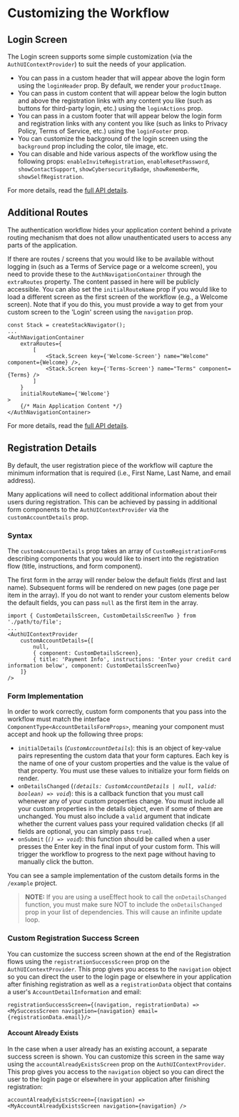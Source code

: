 # Customizing the Workflow

## Login Screen

The Login screen supports some simple customization (via the `AuthUIContextProvider`) to suit the needs of your application.

-   You can pass in a custom header that will appear above the login form using the `loginHeader` prop. By default, we render your `productImage`.
-   You can pass in custom content that will appear below the login button and above the registration links with any content you like (such as buttons for third-party login, etc.) using the `loginActions` prop.
-   You can pass in a custom footer that will appear below the login form and registration links with any content you like (such as links to Privacy Policy, Terms of Service, etc.) using the `loginFooter` prop.
-   You can customize the background of the login screen using the `background` prop including the color, tile image, etc.
-   You can disable and hide various aspects of the workflow using the following props: `enableInviteRegistration`, `enableResetPassword`, `showContactSupport`, `showCybersecurityBadge`, `showRememberMe`, `showSelfRegistration`.

For more details, read the [full API details](https://github.com/pxblue/react-auth-shared/tree/master/docs/API.md).

## Additional Routes

The authentication workflow hides your application content behind a private routing mechanism that does not allow unauthenticated users to access any parts of the application.

If there are routes / screens that you would like to be available without logging in (such as a Terms of Service page or a welcome screen), you need to provide these to the `AuthNavigationContainer` through the `extraRoutes` property. The content passed in here will be publicly accessible. You can also set the `initialRouteName` prop if you would like to load a different screen as the first screen of the workflow (e.g., a Welcome screen). Note that if you do this, you must provide a way to get from your custom screen to the 'Login' screen using the `navigation` prop.

```tsx
const Stack = createStackNavigator();
...
<AuthNavigationContainer
    extraRoutes={
        [
            <Stack.Screen key={'Welcome-Screen'} name="Welcome" component={Welcome} />,
            <Stack.Screen key={'Terms-Screen'} name="Terms" component={Terms} />
        ]
    }
    initialRouteName={'Welcome'}
>
    {/* Main Application Content */}
</AuthNavigationContainer>

```

For more details, read the [full API details](https://github.com/pxblue/react-auth-shared/tree/master/docs/API.md).

## Registration Details

By default, the user registration piece of the workflow will capture the minimum information that is required (i.e., First Name, Last Name, and email address).

Many applications will need to collect additional information about their users during registration. This can be achieved by passing in additional form components to the `AuthUIContextProvider` via the `customAccountDetails` prop.

### Syntax

The `customAccountDetails` prop takes an array of `CustomRegistrationForm`s describing components that you would like to insert into the registration flow (title, instructions, and form component).

The first form in the array will render below the default fields (first and last name). Subsequent forms will be rendered on new pages (one page per item in the array). If you do not want to render your custom elements below the default fields, you can pass `null` as the first item in the array.

```tsx
import { CustomDetailsScreen, CustomDetailsScreenTwo } from './path/to/file';
...
<AuthUIContextProvider
    customAccountDetails={[
        null,
        { component: CustomDetailsScreen},
        { title: 'Payment Info', instructions: 'Enter your credit card information below', component: CustomDetailsScreenTwo}
    ]}
/>
```

### Form Implementation

In order to work correctly, custom form components that you pass into the workflow must match the interface `ComponentType<AccountDetailsFormProps>`, meaning your component must accept and hook up the following three props:

-   `initialDetails` (_`CustomAccountDetails`_): this is an object of key-value pairs representing the custom data that your form captures. Each key is the name of one of your custom properties and the value is the value of that property. You must use these values to initialize your form fields on render.
-   `onDetailsChanged` (_`(details: CustomAccountDetails | null, valid: boolean) => void`_): this is a callback function that you must call whenever any of your custom properties change. You must include all your custom properties in the details object, even if some of them are unchanged. You must also include a `valid` argument that indicate whether the current values pass your required validation checks (if all fields are optional, you can simply pass `true`).
-   `onSubmit` (_`() => void`_): this function should be called when a user presses the Enter key in the final input of your custom form. This will trigger the workflow to progress to the next page without having to manually click the button.

You can see a sample implementation of the custom details forms in the `/example` project.

> **NOTE:** If you are using a useEffect hook to call the `onDetailsChanged` function, you must make sure NOT to include the `onDetailsChanged` prop in your list of dependencies. This will cause an infinite update loop.

### Custom Registration Success Screen

You can customize the success screen shown at the end of the Registration flows using the `registrationSuccessScreen` prop on the `AuthUIContextProvider`. This prop gives you access to the `navigation` object so you can direct the user to the login page or elsewhere in your application after finishing registration as well as a `registrationData` object that contains a user's `AccountDetailInformation` and email:

```tsx
registrationSuccessScreen={(navigation, registrationData) => <MySuccessScreen navigation={navigation} email={registrationData.email}/>
```

#### Account Already Exists

In the case when a user already has an existing account, a separate success screen is shown. You can customize this screen in the same way using the `accountAlreadyExistsScreen` prop on the `AuthUIContextProvider`. This prop gives you access to the `navigation` object so you can direct the user to the login page or elsewhere in your application after finishing registration:

```tsx
accountAlreadyExistsScreen={(navigation) => <MyAccountAlreadyExistsScreen navigation={navigation} />
```
